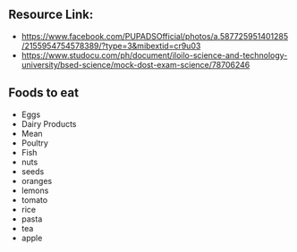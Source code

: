 ## Resource Link:
- https://www.facebook.com/PUPADSOfficial/photos/a.587725951401285/2155954754578389/?type=3&mibextid=cr9u03
- https://www.studocu.com/ph/document/iloilo-science-and-technology-university/bsed-science/mock-dost-exam-science/78706246

## Foods to eat
- Eggs
- Dairy Products
- Mean
- Poultry
- Fish
- nuts
- seeds
- oranges
- lemons
- tomato
- rice
- pasta
- tea
- apple


